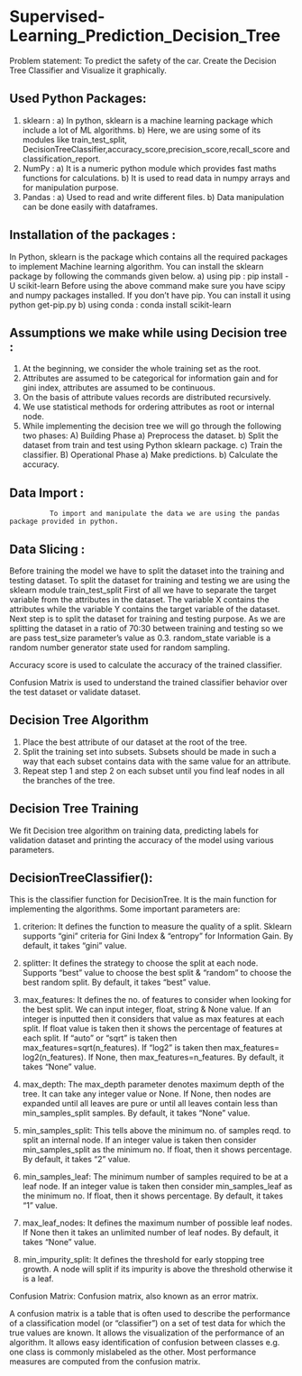 # Supervised-Learning_Prediction_Decision_Tree
Problem statement:  To predict the safety of the car. Create the Decision Tree Classifier and Visualize it graphically.

## Used Python Packages:
1) sklearn :
      a) In python, sklearn is a machine learning package which include a lot of ML algorithms.
      b) Here, we are using some of its modules like train_test_split, DecisionTreeClassifier,accuracy_score,precision_score,recall_score and           classification_report.
2) NumPy :
      a) It is a numeric python module which provides fast maths functions for calculations.
      b) It is used to read data in numpy arrays and for manipulation purpose.
3) Pandas :
      a) Used to read and write different files.
      b) Data manipulation can be done easily with dataframes.

## Installation of the packages :
In Python, sklearn is the package which contains all the required packages to implement Machine learning algorithm. You can install the sklearn package by following the commands given below.
                      a) using pip :
                                   pip install -U scikit-learn
                         Before using the above command make sure you have scipy and numpy packages installed.
                         If you don’t have pip. You can install it using python get-pip.py
                      b) using conda :
                                  conda install scikit-learn
                                  
## Assumptions we make while using Decision tree :
1) At the beginning, we consider the whole training set as the root.
2) Attributes are assumed to be categorical for information gain and for gini index, attributes are assumed to be continuous.
3) On the basis of attribute values records are distributed recursively.
4) We use statistical methods for ordering attributes as root or internal node.
5) While implementing the decision tree we will go through the following two phases:
                  A) Building Phase
                     a) Preprocess the dataset.
                     b) Split the dataset from train and test using Python sklearn package.
                     c) Train the classifier.
                  B) Operational Phase
                     a) Make predictions.
                     b) Calculate the accuracy.
                     
## Data Import :
              To import and manipulate the data we are using the pandas package provided in python.
              
## Data Slicing :
  Before training the model we have to split the dataset into the training and testing dataset.
  To split the dataset for training and testing we are using the sklearn module train_test_split
  First of all we have to separate the target variable from the attributes in the dataset.
  The variable X contains the attributes while the variable Y contains the target variable of the dataset.
  Next step is to split the dataset for training and testing purpose.
  As we are splitting the dataset in a ratio of 70:30 between training and testing so we are pass test_size parameter’s value as 0.3.
  random_state variable is a random number generator state used for random sampling.
  
Accuracy score is used to calculate the accuracy of the trained classifier.

Confusion Matrix is used to understand the trained classifier behavior over the test dataset or validate dataset.
              
## Decision Tree Algorithm
1. Place the best attribute of our dataset at the root of the tree.
2. Split the training set into subsets. Subsets should be made in such a way that each subset contains data with the same value for an attribute.
3. Repeat step 1 and step 2 on each subset until you find leaf nodes in all the branches of the tree.

## Decision Tree Training
We fit Decision tree algorithm on training data, predicting labels for validation dataset and printing the accuracy of the model using various parameters.

## DecisionTreeClassifier():
This is the classifier function for DecisionTree. It is the main function for implementing the algorithms. 
Some important parameters are:
1) criterion: It defines the function to measure the quality of a split. Sklearn supports “gini” criteria for Gini Index & “entropy” for Information Gain. By default, it takes “gini” value.

2) splitter: It defines the strategy to choose the split at each node. Supports “best” value to choose the best split & “random” to choose the best random split. By default, it takes “best” value.

3) max_features: It defines the no. of features to consider when looking for the best split. We can input integer, float, string & None value. If an integer is inputted then it considers that value as max features at each split. If float value is taken then it shows the percentage of features at each split. If “auto” or “sqrt” is taken then max_features=sqrt(n_features). If “log2” is taken then max_features= log2(n_features). If None, then max_features=n_features. By default, it takes “None” value.

4) max_depth: The max_depth parameter denotes maximum depth of the tree. It can take any integer value or None. If None, then nodes are expanded until all leaves are pure or until all leaves contain less than min_samples_split samples. By default, it takes “None” value.

5) min_samples_split: This tells above the minimum no. of samples reqd. to split an internal node. If an integer value is taken then consider min_samples_split as the minimum no. If float, then it shows percentage. By default, it takes “2” value.

6) min_samples_leaf: The minimum number of samples required to be at a leaf node. If an integer value is taken then consider min_samples_leaf as the minimum no. If float, then it shows percentage. By default, it takes “1” value.

7) max_leaf_nodes: It defines the maximum number of possible leaf nodes. If None then it takes an unlimited number of leaf nodes. By default, it takes “None” value.

8) min_impurity_split: It defines the threshold for early stopping tree growth. A node will split if its impurity is above the threshold otherwise it is a leaf.

Confusion Matrix:
Confusion matrix, also known as an error matrix.

A confusion matrix is a table that is often used to describe the performance of a classification model (or “classifier”) on a set of test data for which the true values are known. It allows the visualization of the performance of an algorithm. It allows easy identification of confusion between classes e.g. one class is commonly mislabeled as the other. Most performance measures are computed from the confusion matrix.

